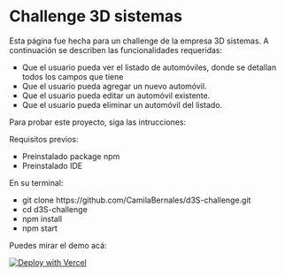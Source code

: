 <h1>Challenge 3D sistemas</h1>
<p>
Esta página fue hecha para un challenge de la empresa 3D sistemas. A continuación se describen las funcionalidades requeridas:
<ul>
<li type="square">Que el usuario pueda ver el listado de automóviles, donde se detallan todos los campos que tiene</li>
<li type="square">Que el usuario pueda agregar un nuevo automóvil.</li>
<li type="square">Que el usuario pueda editar un automóvil existente.</li>
<li type="square">Que el usuario pueda eliminar un automóvil del listado.</li>
</ul>

<p>
  Para probar este proyecto, siga las intrucciones:
</p>
<p>Requisitos previos:</p>
<ul>
  <li type="square">Preinstalado package npm</li>
  <li type="square">Preinstalado IDE</li>
</ul>
<p>En su terminal: </p>
<ul>
  <li type="square">git clone https://github.com/CamilaBernales/d3S-challenge.git</li>
  <li type="square">cd d3S-challenge</li>
  <li type="square">npm install</li>
  <li type="square">npm start</li>
</ul>

<p>Puedes mirar el demo acá:</p>
<a rel="noopener noreferrer" href="https://d3-s-challenge.vercel.app/" target="_blank"><img src="https://vercel.com/button" alt="Deploy with Vercel"/></a>

